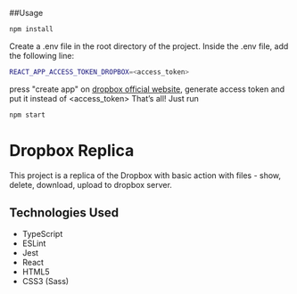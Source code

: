 ##Usage

```sh
npm install
```

Create a .env file in the root directory of the project.
Inside the .env file, add the following line:
```sh
REACT_APP_ACCESS_TOKEN_DROPBOX=<access_token>
```
press "create app" on [dropbox official website](https://www.dropbox.com/developersthen), generate access token and put it instead of <access_token>
That’s all! Just run

```sh
npm start
```

# Dropbox Replica

This project is a replica of the Dropbox  with basic action with files - show, delete, download, upload to dropbox server. 


## Technologies Used


- TypeScript
- ESLint
- Jest
- React
- HTML5
- CSS3 (Sass)
